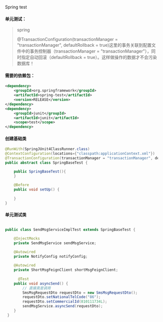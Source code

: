 Spring test

#### 单元测试：

> spring
>
> @TransactionConfiguration(transactionManager = "transactionManager", defaultRollback = true)这里的事务关联到配置文件中的事务控制器（transactionManager = "transactionManager"），同时指定自动回滚（defaultRollback = true）。这样做操作的数据才不会污染数据库！



#### 需要的依赖包：

```xml
<dependency>
    <groupId>org.springframework</groupId>
    <artifactId>spring-test</artifactId>
    <version>RELEASE</version>
</dependency>
<dependency>  
    <groupId>junit</groupId>  
    <artifactId>junit</artifactId> 
    <scope>test</scope>  
</dependency>

```

#### 创建基础类

```java
@RunWith(SpringJUnit4ClassRunner.class)
@ContextConfiguration(locations={"classpath:applicationContext.xml"})
@TransactionConfiguration(transactionManager = "transactionManager", defaultRollback = true))
public abstract class SpringBaseTest {

    public SpringBaseTest(){
    }
  
    @Before
    public void setUp() {
        
    }
}
```

#### 单元测试类

```java

public class SendMsgServiceImplTest extends SpringBaseTest {

    @InjectMocks
    private SendMsgService sendMsgService;

    @Autowired
    private NotifyConfig notifyConfig;
  
    @Autowired
    private ShortMsgFeignClient shortMsgFeignClient;
    
      @Test
    public void asyncSend() {
      	// 直接真是调用
        SmsMsgRequestDto requestDto = new SmsMsgRequestDto();
        requestDto.setNationalTelCode("86");
        requestDto.setCommercialId(810111734L);
        sendMsgService.asyncSend(requestDto);
    }
 }
```

